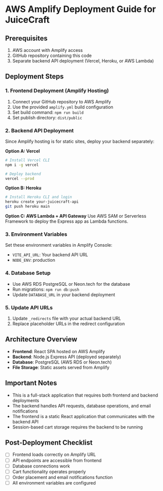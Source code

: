 # AWS Amplify Deployment Guide for JuiceCraft

## Prerequisites
1. AWS account with Amplify access
2. GitHub repository containing this code
3. Separate backend API deployment (Vercel, Heroku, or AWS Lambda)

## Deployment Steps

### 1. Frontend Deployment (Amplify Hosting)
1. Connect your GitHub repository to AWS Amplify
2. Use the provided `amplify.yml` build configuration
3. Set build command: `npm run build`
4. Set publish directory: `dist/public`

### 2. Backend API Deployment
Since Amplify hosting is for static sites, deploy your backend separately:

**Option A: Vercel**
```bash
# Install Vercel CLI
npm i -g vercel

# Deploy backend
vercel --prod
```

**Option B: Heroku**
```bash
# Install Heroku CLI and login
heroku create your-juicecraft-api
git push heroku main
```

**Option C: AWS Lambda + API Gateway**
Use AWS SAM or Serverless Framework to deploy the Express app as Lambda functions.

### 3. Environment Variables
Set these environment variables in Amplify Console:
- `VITE_API_URL`: Your backend API URL
- `NODE_ENV`: production

### 4. Database Setup
- Use AWS RDS PostgreSQL or Neon.tech for the database
- Run migrations: `npm run db:push`
- Update `DATABASE_URL` in your backend deployment

### 5. Update API URLs
1. Update `_redirects` file with your actual backend URL
2. Replace placeholder URLs in the redirect configuration

## Architecture Overview
- **Frontend**: React SPA hosted on AWS Amplify
- **Backend**: Node.js Express API (deployed separately)
- **Database**: PostgreSQL (AWS RDS or Neon.tech)
- **File Storage**: Static assets served from Amplify

## Important Notes
- This is a full-stack application that requires both frontend and backend deployments
- The backend handles API requests, database operations, and email notifications
- The frontend is a static React application that communicates with the backend API
- Session-based cart storage requires the backend to be running

## Post-Deployment Checklist
- [ ] Frontend loads correctly on Amplify URL
- [ ] API endpoints are accessible from frontend
- [ ] Database connections work
- [ ] Cart functionality operates properly
- [ ] Order placement and email notifications function
- [ ] All environment variables are configured
